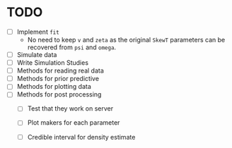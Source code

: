 # TODO

- [ ] Implement `fit`
    - No need to keep `v` and `zeta` as the original `SkewT` parameters can be
      recovered from `psi` and `omega`.
- [ ] Simulate data
- [ ] Write Simulation Studies
- [ ] Methods for reading real data
- [ ] Methods for prior predictive
- [ ] Methods for plotting data
- [ ] Methods for post processing
    - [ ] Test that they work on server
    - [ ] Plot makers for each parameter
    - [ ] Credible interval for density estimate

